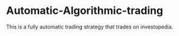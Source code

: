 # Automatic-Algorithmic-trading
This is a fully automatic trading strategy that trades on investopedia.
